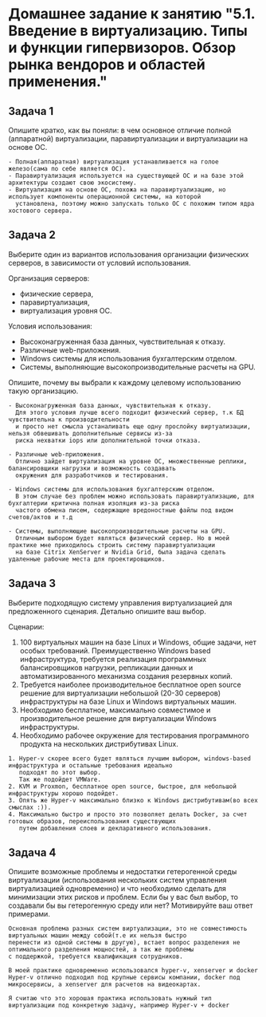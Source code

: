 
# Домашнее задание к занятию "5.1. Введение в виртуализацию. Типы и функции гипервизоров. Обзор рынка вендоров и областей применения."



## Задача 1

Опишите кратко, как вы поняли: в чем основное отличие полной (аппаратной) виртуализации, паравиртуализации и виртуализации на основе ОС.

```
- Полная(аппаратная) виртуализация устанавливается на голое железо(сама по себе является ОС).
- Паравиртуализация используется на существующей ОС и на базе этой архитектуры создают свою экосистему.
- Виртуализация на основе ОС, похожа на паравиртуализацию, но использует компоненты операционной системы, на которой
  установлена, поэтому можно запускать только ОС с похожим типом ядра хостового сервера.
```


## Задача 2

Выберите один из вариантов использования организации физических серверов, в зависимости от условий использования.

Организация серверов:
- физические сервера,
- паравиртуализация,
- виртуализация уровня ОС.

Условия использования:
- Высоконагруженная база данных, чувствительная к отказу.
- Различные web-приложения.
- Windows системы для использования бухгалтерским отделом.
- Системы, выполняющие высокопроизводительные расчеты на GPU.

Опишите, почему вы выбрали к каждому целевому использованию такую организацию.

```
- Высоконагруженная база данных, чувствительная к отказу.
  Для этого условия лучше всего подходит физический сервер, т.к БД чувствительна к производительности
  и просто нет смысла устаналивать еще одну прослойку виртуализации, нельзя обвешивать дополнительные сервисы из-за
  риска нехватки iops или дополнительной точки отказа.

- Различные web-приложения.
  Отлично зайдет виртуализация на уровне ОС, множественные реплики, балансировщики нагрузки и возможность создавать
  окружения для разработчиков и тестирования.

- Windows системы для использования бухгалтерским отделом.
  В этом случае без проблем можно использовать паравиртуализацию, для бухгалтерии критична полная изоляция из-за риска
  частого обмена писем, содержащие вредоностные файлы под видом счетов/актов и т.д

- Системы, выполняющие высокопроизводительные расчеты на GPU.
  Отличным выбором будет являться физический сервер. Но в моей практике мне приходилось строить систему паравиртуализации
  на базе Citrix XenServer и Nvidia Grid, была задача сделать удаленные рабочие места для проектировщиков.

```


## Задача 3

Выберите подходящую систему управления виртуализацией для предложенного сценария. Детально опишите ваш выбор.

Сценарии:

1. 100 виртуальных машин на базе Linux и Windows, общие задачи, нет особых требований. Преимущественно Windows based инфраструктура, требуется реализация программных балансировщиков нагрузки, репликации данных и автоматизированного механизма создания резервных копий.
2. Требуется наиболее производительное бесплатное open source решение для виртуализации небольшой (20-30 серверов) инфраструктуры на базе Linux и Windows виртуальных машин.
3. Необходимо бесплатное, максимально совместимое и производительное решение для виртуализации Windows инфраструктуры.
4. Необходимо рабочее окружение для тестирования программного продукта на нескольких дистрибутивах Linux.

```
1. Hyper-v скорее всего будет являться лучшим выбором, windows-based инфраструктура и остальные требования идеально
   подходят по этот выбор.
   Так же подойдет VMWare.
2. KVM и Proxmon, бесплатное open source, быстрое, для небольшой инфраструктуры хорошо подойдет.
3. Опять же Hyper-v максимально близко к Windows дистрибутивам(во всех смыслах :)).
4. Максимально быстро и просто это позволяет делать Docker, за счет готовых образов, переиспользования существующих
   путем добавления слоев и декларативного использования. 
```


## Задача 4

Опишите возможные проблемы и недостатки гетерогенной среды виртуализации (использования нескольких систем управления виртуализацией одновременно) и что необходимо сделать для минимизации этих рисков и проблем. Если бы у вас был выбор, то создавали бы вы гетерогенную среду или нет? Мотивируйте ваш ответ примерами.


```
Основная проблема разных систем виртуализации, это не совместимость виртуальных машин между собой(т.е их нельзя быстро
перенести из одной системы в другую), встает вопрос разделения не оптимального разделения мощностей, а так же проблемы 
с поддержкой, требуется квалификация сотрудников.

В моей практике одновременно использовался hyper-v, xenserver и docker
Hyper-v отлично подходил под крупные сервисы компании, docker под микросервисы, а xenserver для расчетов на видеокартах.

Я считаю что это хорошая практика использовать нужный тип виртуализации под конкретную задачу, например Hyper-v + docker
```

